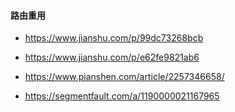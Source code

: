 #### 路由重用
* https://www.jianshu.com/p/99dc73268bcb
* https://www.jianshu.com/p/e62fe9821ab6
* https://www.pianshen.com/article/2257346658/

* https://segmentfault.com/a/1190000021167965
